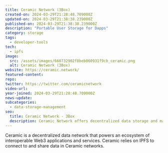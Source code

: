 ```yaml
---
title: Ceramic Network (3Box)
created-on: 2024-03-29T21:28:48.709000Z
updated-on: 2024-03-29T21:38:38.239000Z
published-on: 2024-03-29T21:38:38.239000Z
description: "Portable User Storage for Dapps"
category: storage
tags:
  - developer-tools
tech:
  - ipfs
image:
  src: /assets/images/660732902f8beb060931f9cb_ceramic.png
  alt: Ceramic Network (3Box)
website: https://ceramic.network/
featured-content:
repo:
twitter: https://twitter.com/ceramicnetwork
video-url:
year-joined: 2024-03-29T21:28:48.709000Z
news-update:
subcategories:
  - data-storage-management
seo:
  title: Ceramic Network - 3Box
  description: Ceramic Network offers decentralized data storage and management solutions.
---
```


Ceramic is a decentralized data network that powers an ecosystem of interoperable Web3 applications and services. Ceramic relies on IPFS to connect to and share data in Ceramic networks.
